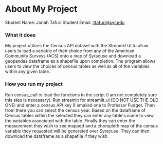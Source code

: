 # About My Project

Student Name:  Jonah Tafuri
Student Email:  jttafuri@syr.edu

### What it does
My project utilizes the Census API dataset with the Streamlit UI to allow users to load a variable of their choice from any of the American Community Surveys (ACS) onto a map of Syracuse and download a geopandas dataframe as a shapefile upon completion. The program allows users to view the choices of census tables as well as all of the variables within any given table.

### How you run my project
Run census_call to load the functions in the script (I am not completely sure this step is necessary). Run streamlit for streamlit_ui (DO NOT USE THE OLD ONE) and enter a census API key (I emailed one to Professor Fudge). Then from there you can select the census year. Based on the dataframe of Census tables within the selected they can enter any table's name to view the variables associated with the table. Finally they can enter the measurement they wish to see mapped and a choropleth map of the census variable they requested will be generated over Syracuse. They can then download the dataframe as a shapefile if they wish.